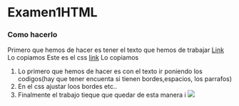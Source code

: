 # Examen1HTML
### Como hacerlo
Primero que hemos de hacer es tener el texto que hemos de trabajar [Link](https://github.com/mdn/learning-area/blob/master/html/introduction-to-html/marking-up-a-letter-start/letter-text.txt) Lo copiamos
Este es el css [link](https://github.com/mdn/learning-area/blob/master/html/introduction-to-html/marking-up-a-letter-start/css.txt) Lo copiamos

1. Lo primero que hemos de hacer es con el texto ir poniendo los codigos(hay que tener encuenta si tienen bordes,espacios, los parrafos)
2. En el css ajustar loos bordes etc..
3. Finalmente el trabajo tieque que quedar de esta manera i <img src="Examen1HTML/Captura1.JPG">
